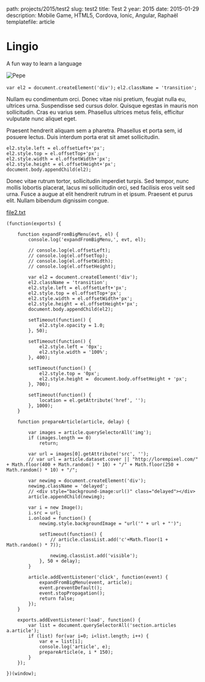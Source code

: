 path: projects/2015/test2
slug: test2
title: Test 2
year: 2015
date: 2015-01-29
description: Mobile Game, HTML5, Cordova, Ionic, Angular, Raphaël
templatefile: article

# Lingio
A fun way to learn a language

![Pepe](http://lorempixel.com/500/252/)

`var el2 = document.createElement('div');`
`el2.className = 'transition';`

Nullam eu condimentum orci. Donec vitae nisi pretium, feugiat nulla eu, ultrices urna. Suspendisse sed cursus dolor. Quisque egestas in mauris non sollicitudin. Cras eu varius sem. Phasellus ultrices metus felis, efficitur vulputate nunc aliquet eget.

Praesent hendrerit aliquam sem a pharetra. Phasellus et porta sem, id posuere lectus. Duis interdum porta erat sit amet sollicitudin.

    el2.style.left = el.offsetLeft+'px';
    el2.style.top = el.offsetTop+'px';
    el2.style.width = el.offsetWidth+'px';
    el2.style.height = el.offsetHeight+'px';
    document.body.appendChild(el2);

Donec vitae rutrum tortor, sollicitudin imperdiet turpis. Sed tempor, nunc mollis lobortis placerat, lacus mi sollicitudin orci, sed facilisis eros velit sed urna. Fusce a augue at elit hendrerit rutrum in et ipsum. Praesent et purus elit. Nullam bibendum dignissim congue.

[file2.txt](file2.txt)


    (function(exports) {

        function expandFromBigMenu(evt, el) {
            console.log('expandFromBigMenu,', evt, el);

            // console.log(el.offsetLeft);
            // console.log(el.offsetTop);
            // console.log(el.offsetWidth);
            // console.log(el.offsetHeight);

            var el2 = document.createElement('div');
            el2.className = 'transition';
            el2.style.left = el.offsetLeft+'px';
            el2.style.top = el.offsetTop+'px';
            el2.style.width = el.offsetWidth+'px';
            el2.style.height = el.offsetHeight+'px';
            document.body.appendChild(el2);

            setTimeout(function() {
                el2.style.opacity = 1.0;
            }, 50);

            setTimeout(function() {
                el2.style.left = '0px';
                el2.style.width = '100%';
            }, 400);

            setTimeout(function() {
                el2.style.top = '0px';
                el2.style.height =  document.body.offsetHeight + 'px';
            }, 700);

            setTimeout(function() {
                location = el.getAttribute('href', '');
            }, 1000);
        }

        function prepareArticle(article, delay) {

            var images = article.querySelectorAll('img');
            if (images.length == 0)
                return;

            var url = images[0].getAttribute('src', '');
            // var url = article.dataset.cover || "http://lorempixel.com/" + Math.floor(400 + Math.random() * 10) + "/" + Math.floor(250 + Math.random() * 10) + "/";

            var newimg = document.createElement('div');
            newimg.className = 'delayed';
            // <div style="background-image:url()" class="delayed"></div>
            article.appendChild(newimg);

            var i = new Image();
            i.src = url;
            i.onload = function() {
                newimg.style.backgroundImage = "url('" + url + "')";

                setTimeout(function() {
                    // article.classList.add('c'+Math.floor(1 + Math.random() * 7));

                    newimg.classList.add('visible');
                }, 50 + delay);
            }

            article.addEventListener('click', function(event) {
                expandFromBigMenu(event, article);
                event.preventDefault();
                event.stopPropagation();
                return false;
            });
        }

        exports.addEventListener('load', function() {
            var list = document.querySelectorAll('section.articles a.article');
            if (list) for(var i=0; i<list.length; i++) {
                var e = list[i];
                console.log('article', e);
                prepareArticle(e, i * 150);
            }
        });

    })(window);
